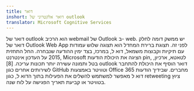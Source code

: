 ```yaml
---
title: דואר
inshort: דואר אלקטרוני של outlook
translator: Microsoft Cognitive Services
---
```


דואר של outlook הוא הרכיב webmail של Outlook ב- web. יש ממשק דומה לחלק דואר של Outlook Web App לפני זה. תצוגת ברירת המחדל הוא תצוגה שלוש עמודות עם תיקיות וקבוצות משמאל, דוא ל, במרכז, בצד ימין ההודעה שנבחרה. החל התחזית 2015 על העדכון אינטרנט, Microsoft הציגה את היכולת הודעות pin, לטאטא, ארכיון, בטל ותמונה עשירה יותר תכונות עריכה. [8] outlook דואר הוסיף את היכולת להתחבר לשירותים אחרים כגון GitHub וטוויטר באמצעות Office 365 מחברים. שבידיך הודעות דוא ל מאפשר למשתמש להשלים את הפעילות בתוך הדוא ל, כגון retweeting ציוץ בטוויטר או קביעת תאריך הפגישה על לוח שנה. 






